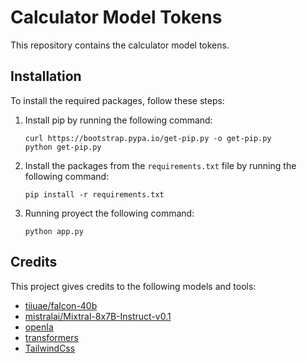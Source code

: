 # Calculator Model Tokens

This repository contains the calculator model tokens.

## Installation

To install the required packages, follow these steps:

1. Install pip by running the following command:

    ```shell
    curl https://bootstrap.pypa.io/get-pip.py -o get-pip.py
    python get-pip.py
    ```

2. Install the packages from the `requirements.txt` file by running the following command:

    ```shell
    pip install -r requirements.txt
    ```
    
3.  Running proyect the following command:

    ```shell
    python app.py
    ```
    
## Credits

This project gives credits to the following models and tools:

- [tiiuae/falcon-40b](https://huggingface.co/tiiuae/falcon-40b)
- [mistralai/Mixtral-8x7B-Instruct-v0.1](https://huggingface.co/mistralai/Mixtral-8x7B-Instruct-v0.1)
- [openIa](https://openai.com/)
- [transformers](https://huggingface.co/docs/transformers/index)
- [TailwindCss](https://tailwindcss.com/)